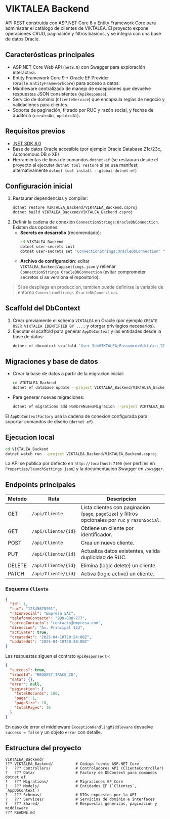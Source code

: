 # VIKTALEA Backend

API REST construida con ASP.NET Core 8 y Entity Framework Core para administrar el catálogo de clientes de VIKTALEA. El proyecto expone operaciones CRUD, paginación y filtros básicos, y se integra con una base de datos Oracle.

## Caracterósticas principales

- ASP.NET Core Web API (`net8.0`) con Swagger para exploración interactiva.
- Entity Framework Core 9 + Oracle EF Provider (`Oracle.EntityFrameworkCore`) para acceso a datos.
- Middleware centralizado de manejo de excepciones que devuelve respuestas JSON consistentes (`ApiResponse`).
- Servicio de dominio (`ClienteService`) que encapsula reglas de negocio y validaciones para clientes.
- Soporte de paginación, filtrado por RUC y razón social, y fechas de auditoría (`createdAt`, `updatedAt`).

## Requisitos previos

- [.NET SDK 8.0](https://dotnet.microsoft.com/download)
- Base de datos Oracle accesible (por ejemplo Oracle Database 21c/23c, Autonomous DB o XE)
- Herramientas de línea de comandos `dotnet-ef` (se restauran desde el proyecto al ejecutar `dotnet tool restore` si se usa manifest; alternativamente `dotnet tool install --global dotnet-ef`)

## Configuración inicial

1. Restaurar dependencias y compilar:
   ```bash
   dotnet restore VIKTALEA_Backend/VIKTALEA_Backend.csproj
   dotnet build VIKTALEA_Backend/VIKTALEA_Backend.csproj
   ```
2. Definir la cadena de conexión `ConnectionStrings:OracleDbConnection`. Existen dos opciones:
   - **Secrets en desarrollo** (recomendado):
     ```bash
     cd VIKTALEA_Backend
     dotnet user-secrets init
     dotnet user-secrets set "ConnectionStrings:OracleDbConnection" "User Id=VIKTALEA;Password=********;Data Source=localhost:1521/XEPDB1"
     ```
   - **Archivo de configuración**: editar `VIKTALEA_Backend/appsettings.json` y rellenar `ConnectionStrings.OracleDbConnection` (evitar comprometer secretos si se versiona el repositorio).

> Si se despliega en produccion, tambien puede definirse la variable de entorno `ConnectionStrings_OracleDbConnection`.

## Scaffold del DbContext

1. Crear previamente el schema `VIKTALEA` en Oracle (por ejemplo `CREATE USER VIKTALEA IDENTIFIED BY ...;` y otorgar privilegios necesarios).
2. Ejecutar el scaffold para generar `AppDbContext` y las entidades desde la base de datos:
   ```bash
   dotnet ef dbcontext scaffold "User Id=VIKTALEA;Password=Viktalea_12345!;Data Source=localhost:1521/XEPDB1" Oracle.EntityFrameworkCore -o Models --context-dir Models -c AppDbContext --schema VIKTALEA --force
   ```

## Migraciones y base de datos

- Crear la base de datos a partir de la migracion inicial:
  ```bash
  cd VIKTALEA_Backend
  dotnet ef database update --project VIKTALEA_Backend/VIKTALEA_Backend.csproj --startup-project VIKTALEA_Backend/VIKTALEA_Backend.csproj
  ```
- Para generar nuevas migraciones:
  ```bash
  dotnet ef migrations add NombreNuevaMigracion --project VIKTALEA_Backend/VIKTALEA_Backend.csproj --startup-project VIKTALEA_Backend/VIKTALEA_Backend.csproj
  ```

El `AppDbContextFactory` usa la cadena de conexion configurada para soportar comandos de diseño (`dotnet ef`).

## Ejecucion local

```bash
cd VIKTALEA_Backend
dotnet watch run --project VIKTALEA_Backend/VIKTALEA_Backend.csproj
```

La API se publica por defecto en `http://localhost:7100` (ver perfiles en `Properties/launchSettings.json`) y la documentacion Swagger en `/swagger`.

## Endpoints principales

| Metodo | Ruta | Descripcion |
| --- | --- | --- |
| GET | `/api/Cliente` | Lista clientes con paginacion (`page`, `pageSize`) y filtros opcionales por `ruc` y `razonSocial`. |
| GET | `/api/Cliente/{id}` | Obtiene un cliente por identificador. |
| POST | `/api/Cliente` | Crea un nuevo cliente. |
| PUT | `/api/Cliente/{id}` | Actualiza datos existentes, valida duplicidad de RUC. |
| DELETE | `/api/Cliente/{id}` | Elimina (logic delete) un cliente. |
| PATCH | `/api/Cliente/{id}` | Activa (logic active) un cliente. |

### Esquema `Cliente`

```json
{
  "id": 1,
  "ruc": "12345678901",
  "razonSocial": "Empresa SAC",
  "telefonoContacto": "999-888-777",
  "correoContacto": "contacto@empresa.com",
  "direccion": "Av. Principal 123",
  "activate": true,
  "createdAt": "2025-04-10T20:24:00Z",
  "updatedAt": "2025-04-10T20:30:00Z"
}
```

Las respuestas siguen el contrato `ApiResponse<T>`:
```json
{
  "success": true,
  "traceId": "REQUEST_TRACE_ID",
  "data": {},
  "error": null,
  "pagination": {
    "totalRecords": 100,
    "page": 1,
    "pageSize": 10,
    "totalPages": 10
  }
}
```

En caso de error el middleware `ExceptionHandlingMiddleware` devuelve `success = false` y un objeto `error` con detalle.

## Estructura del proyecto

```
VIKTALEA_Backend/
??? VIKTALEA_Backend/          # Código fuente ASP.NET Core
?   ??? Controllers/           # Controladores API (ClienteController)
?   ??? Data/                  # Factory de DbContext para comandos dotnet ef
?   ??? Migrations/            # Migraciones EF Core
?   ??? Models/                # Entidades EF (`Clientes`, `AppDbContext`)
?   ??? Schemas/               # DTOs expuestos por la API
?   ??? Services/              # Servicios de dominio e interfaces
?   ??? Shared/                # Respuestas genéricas, paginacion y middleware
??? README.md
```




